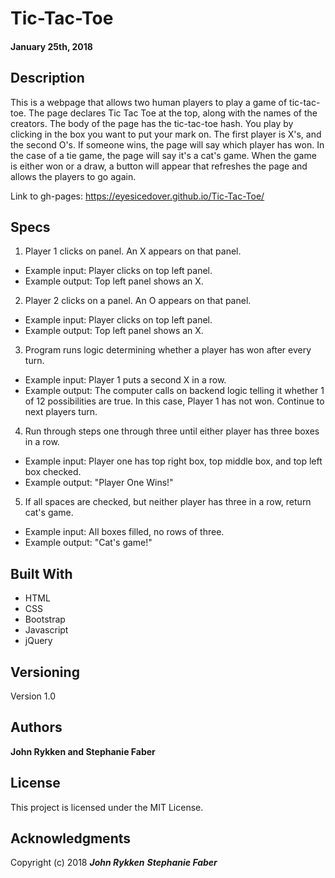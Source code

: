 # Tic-Tac-Toe

#### January 25th, 2018


## Description

This is a webpage that allows two human players to play a game of tic-tac-toe. The page declares Tic Tac Toe at the top, along with the names of the creators. The body of the page has the tic-tac-toe hash. You play by clicking in the box you want to put your mark on. The first player is X's, and the second O's. If someone wins, the page will say which player has won. In the case of a tie game, the page will say it's a cat's game. When the game is either won or a draw, a button will appear that refreshes the page and allows the players to go again.

Link to gh-pages: https://eyesicedover.github.io/Tic-Tac-Toe/

## Specs

1. Player 1 clicks on panel. An X appears on that panel.
* Example input: Player clicks on top left panel.
* Example output: Top left panel shows an X.

2. Player 2 clicks on a panel. An O appears on that panel.
* Example input: Player clicks on top left panel.
* Example output: Top left panel shows an X.

3. Program runs logic determining whether a player has won after every turn.
* Example input: Player 1 puts a second X in a row.
* Example output: The computer calls on backend logic telling it whether 1 of 12 possibilities are true. In this case, Player 1 has not won. Continue to next players turn.

4. Run through steps one through three until either player has three boxes in a row.
* Example input: Player one has top right box, top middle box, and top left box checked.
* Example output: "Player One Wins!"

5. If all spaces are checked, but neither player has three in a row, return cat's game.
* Example input: All boxes filled, no rows of three.  
* Example output: "Cat's game!"


## Built With

* HTML
* CSS
* Bootstrap
* Javascript
* jQuery


## Versioning

Version 1.0

## Authors

**John Rykken and Stephanie Faber**

## License

This project is licensed under the MIT License.

## Acknowledgments

Copyright (c) 2018 **_John Rykken_** **_Stephanie Faber_**
